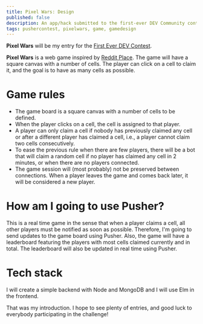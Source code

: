 ```yaml
---
title: Pixel Wars: Design
published: false
description: An app/hack submitted to the first-ever DEV Community contest. 
tags: pushercontest, pixelwars, game, gamedesign
---
```


**Pixel Wars** will be my entry for the [First Ever DEV Contest](https://dev.to/devteam/first-ever-dev-contest-build-a-realtime-app-with-pusher-4nhp).

**Pixel Wars** is a web game inspired by [Reddit Place](https://en.wikipedia.org/wiki/Place_(Reddit)). The game will have a square canvas with a number of cells. The player can click on a cell to claim it, and the goal is to have as many cells as possible.

# Game rules

* The game board is a square canvas with a number of cells to be defined.
* When the player clicks on a cell, the cell is assigned to that player.
* A player can only claim a cell if nobody has previously claimed any cell or after a different player has claimed a cell, i.e., a player cannot claim two cells consecutively.
* To ease the previous rule when there are few players, there will be a bot that will claim a random cell if no player has claimed any cell in 2 minutes, or when there are no players connected.
* The game session will (most probably) not be preserved between connections. When a player leaves the game and comes back later, it will be considered a new player.

# How am I going to use Pusher?

This is a real time game in the sense that when a player claims a cell, all other players must be notified as soon as possible. Therefore, I'm going to send updates to the game board using Pusher. Also, the game will have a leaderboard featuring the players with most cells claimed currently and in total. The leaderboard will also be updated in real time using Pusher.

# Tech stack

I will create a simple backend with Node and MongoDB and I will use Elm in the frontend.

That was my introduction. I hope to see plenty of entries, and good luck to everybody participating in the challenge!